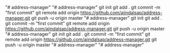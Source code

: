 "# address-manager" 
"# address-manager"  git init git add . git commit -m "first commit" git remote add origin https://github.com/ajindalsap/address-manager.git git push -u origin master
"# address-manager"  git init git add . git commit -m "first commit" git remote add origin https://github.com/ajindalsap/address-manager.git git push -u origin master
"# address-manager"  git init git add . git commit -m "first commit" git remote add origin https://github.com/ajindalsap/address-manager.git git push -u origin master
"# address-manager" 
"# address-manager" 
